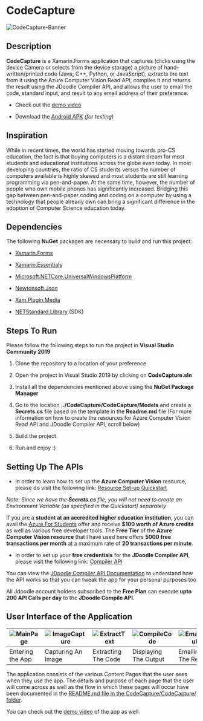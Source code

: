 # CodeCapture

![CodeCapture-Banner](https://upload.wikimedia.org/wikipedia/commons/thumb/c/cd/CodeCapture-Banner-JPG.jpg/1024px-CodeCapture-Banner-JPG.jpg)


## Description

**CodeCapture** is a Xamarin.Forms application that captures (clicks using the device Camera or selects from the device storage) a picture of hand-written/printed code (Java, C++, Python, or JavaScript), extracts the text from it using the Azure Computer Vision Read API, compiles it and returns the result using the JDoodle Compiler API, and allows the user to email the code, standard input, and result to any email address of their preference.


* Check out the [demo video](https://onedrive.live.com/embed?cid=703B19A0781C4859&resid=703B19A0781C4859%21152&authkey=AK5y1O1E3EKQbzg)

* Download the [Android APK](https://github.com/adityaoberai/CodeCapture/releases/tag/v1.0-beta) *(for testing)*
 

## Inspiration

While in recent times, the world has started moving towards pro-CS education, the fact is that buying computers is a distant dream for most students and educational institutions across the globe even today. In most developing countries, the ratio of CS students versus the number of computers available is highly skewed and most students are still learning programming via pen-and-paper. At the same time, however, the number of people who own mobile phones has significantly increased. Bridging this gap between pen-and-paper coding and coding on a computer by using a technology that people already own can  bring a significant difference in the adoption of Computer Science education today.


## Dependencies

The following **NuGet** packages are necessary to build and run this project:

* [Xamarin.Forms](https://www.nuget.org/packages/Xamarin.Forms/4.8.0.1364?_src=template)

* [Xamarin.Essentials](https://www.nuget.org/packages/Xamarin.Essentials/1.5.3.2?_src=template)

* [Microsoft.NETCore.UniversalWindowsPlatform](https://www.nuget.org/packages/Microsoft.NETCore.UniversalWindowsPlatform/6.2.10?_src=template)

* [Newtonsoft.Json](https://www.nuget.org/packages/Newtonsoft.Json/12.0.3?_src=template)

* [Xam.Plugin.Media](https://www.nuget.org/packages/Xam.Plugin.Media/5.0.1?_src=template)

* [NETStandard.Library](https://www.nuget.org/packages/NETStandard.Library/2.0.3?_src=template) (SDK)


## Steps To Run

Please follow the following steps to run the project in **Visual Studio Community 2019**

1. Clone the repository to a location of your preference

2. Open the project in Visual Studio 2019 by clicking on **CodeCapture.sln**

3. Install all the dependencies mentioned above using the **NuGet Package Manager** 

4. Go to the location **../CodeCapture/CodeCapture/Models** and create a **Secrets.cs** file based on the template in the **Readme.md** file
   (For more information on how to create the resources for Azure Computer Vision Read API and JDoodle Compiler API, scroll below)

5. Build the project
 
6. Run and enjoy :)


## Setting Up The APIs

* In order to learn how to set up the **Azure Computer Vision** resource, please do visit the following link: [Resource Set-up Quickstart](https://docs.microsoft.com/en-us/azure/cognitive-services/cognitive-services-apis-create-account?tabs=singleservice%2Cwindows)

*Note: Since we have the **Secrets.cs** file, you will not need to create an Environment Variable (as specified in the Quickstart) separately*

If you are a **student at an accredited higher education institution**, you can avail the [Azure For Students](https://aka.ms/a4s) offer and receive **$100 worth of Azure credits** as well as various free developer tools. The **Free Tier** of the **Azure Computer Vision resource** that I have used here offers **5000 free transactions per month** at a maximum rate of **20 transactions per minute**.

* In order to set up your **free credentials** for the **JDoodle Compiler API**, please visit the following link: [Compiler API](https://www.jdoodle.com/compiler-api/)

You can view the [JDoodle Compiler API Documentation](https://docs.jdoodle.com/compiler-api/compiler-api) to understand how the API works so that you can tweak the app for your personal purposes too

All Jdoodle account holders subscribed to the **Free Plan** can execute **upto 200 API Calls per day** to the **JDoodle Compile API**.

## User Interface of the Application

| ![MainPage](https://upload.wikimedia.org/wikipedia/commons/thumb/1/17/MainPage.jpg/280px-MainPage.jpg) | ![ImageCapture](https://upload.wikimedia.org/wikipedia/commons/thumb/e/ef/ImageCapture.jpg/280px-ImageCapture.jpg) | ![ExtractText](https://upload.wikimedia.org/wikipedia/commons/thumb/e/e0/ExtractText.jpg/280px-ExtractText.jpg) | ![CompileCode](https://upload.wikimedia.org/wikipedia/commons/thumb/e/e4/CompileCode.jpg/280px-CompileCode.jpg) | ![EmailResult](https://upload.wikimedia.org/wikipedia/commons/thumb/9/93/EmailResult.jpg/280px-EmailResult.jpg) |
|-|-|-|-|-|
| Entering the App | Capturing An Image | Extracting The Code | Displaying The Output | Emailing The Result |

The application consists of the various Content Pages that the user sees when they use the app. The details and purpose of each page that the user will come across as well as the flow in which these pages will occur have been documented in the [README.md file in the CodeCapture/CodeCapture/ folder](https://github.com/adityaoberai/CodeCapture/blob/master/CodeCapture/CodeCapture/README.md).

You can check out the [demo video](https://onedrive.live.com/embed?cid=703B19A0781C4859&resid=703B19A0781C4859%21152&authkey=AK5y1O1E3EKQbzg) of the app as well.
